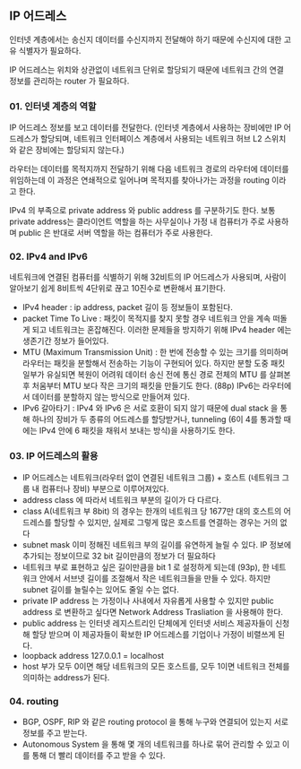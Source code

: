 ##  IP 어드레스

인터넷 계층에서는 송신지 데이터를 수신지까지 전달해야 하기 때문에 수신지에 대한 고유 식별자가 필요하다.

IP 어드레스는 위치와 상관없이 네트워크 단위로 할당되기 때문에 네트워크 간의 연결 정보를 관리하는 router 가 필요하다.

### 01.  인터넷 계층의 역할

IP 어드레스 정보를 보고 데이터를 전달한다.
(인터넷 계층에서 사용하는 장비에만  IP 어드레스가 할당되며, 네트워크 인터페이스 계층에서 사용되는 네트워크 허브  L2 스위치와 같은 장비에는  할당되지 않는다.)

라우터는 데이터를 목적지까지 전달하기 위해 다음 네트워크 경로의 라우터에 데이터를 위임하는데 이 과정은 연쇄적으로 일어나며 목적지를 찾아나가는 과정을  routing 이라고 한다.

IPv4 의 부족으로  private address 와  public address 를 구분하기도 한다. 보통  private address는 클라이언트 역할을 하는 사무실이나 가정 내 컴퓨터가 주로 사용하며  public  은 반대로 서버 역할을 하는 컴퓨터가 주로 사용한다.

### 02. IPv4 and IPv6

 네트워크에 연결된 컴퓨터를 식별하기 위해 32비트의  IP 어드레스가 사용되며, 사람이 알아보기 쉽게 8비트씩 4단위로 끊고 10진수로 변환해서 표기한다.

*  IPv4 header : ip address, packet 길이 등 정보들이 포함된다.
* packet Time To Live :  패킷이 목적지를 찾지 못할 경우 네트워크 안을 계속 떠돌게 되고 네트워크는 혼잡해진다. 이러한 문제들을 방지하기 위해  IPv4 header 에는 생존기간 정보가 들어있다.
* MTU (Maximum Transmission Unit) : 한 번에 전송할 수 있는 크기를 의미하며 라우터는 패킷을 분할해서 전송하는 기능이 구현되어 있다. 하지만 분할 도중 패킷 일부가 유실되면 복원이 어려워 데이터 송신 전에 통신 경로 전체의  MTU 를 살펴본 후 처움부터  MTU 보다 작은 크기의 패킷을 만들기도 한다. (88p) IPv6는 라우터에서 데이터를 분할하지 않는 방식으로 만들어져 있다.
* IPv6 갈아타기 :  IPv4 와  IPv6 은 서로 호환이 되지 않기 때문에  dual stack 을 통해 하나의 장비가 두 종류의 어드레스를 할당받거나,  tunneling (6이 4를 통과할 때에는 IPv4 안에 6 패킷을 채워서 보내는 방식)을 사용하기도 한다.

### 03. IP 어드레스의 활용

* IP 어드레스는 네트워크(라우터 없이 연결된 네트워크 그룹) + 호스트 (네트워크 그룹 내 컴퓨터나 장비) 부분으로 이루어져있다.
* address class 에 따라서 네트워크 부분의 길이가 다 다르다.
* class A(네트워크 부 8bit) 의 경우는 한개의 네트워크 당 1677만 대의 호스트의 어드레스를 할당할 수 있지만, 실제로 그렇게 많은 호스트를 연결하는 경우는 거의 없다
* subnet mask 이미 정해진 네트워크 부의 길이를 유연하게 늘릴 수 있다.  IP 정보에 추가되는 정보이므로 32 bit 길이만큼의 정보가 더 필요하다
* 네트워크 부로 표현하고 싶은 길이만큼을 bit 1 로 설정하게 되는데 (93p), 한 네트워크 안에서 서브넷 길이를 조절해서 작은 네트워크들을 만들 수 있다. 하지만  subnet 길이를 늘릴수는 있어도 줄일 수는 없다.
* private IP address 는 가정이나 사내에서 자유롭게 사용할 수 있지만  public address 로 변환하고 싶다면  Network Address Trasliation 을 사용해야 한다.
* public address 는 인터넷 레지스트리인 단체에게 인터넷 서비스 제공자들이 신청해 할당 받으며 이 제공자들이 확보한 IP 어드레스를 기업이나 가정이 비렬쓰게 된다.
* loopback address 127.0.0.1 = localhost
* host 부가 모두 0이면 해당 네트워크의 모든 호스트를, 모두 1이면 네트워크 전체를 의미하는 address가 된다.

### 04. routing

* BGP, OSPF, RIP 와 같은  routing protocol 을 통해 누구와 연결되어 있는지 서로 정보를 주고 받는다.
*  Autonomous System 을 통해 몇 개의 네트워크를 하나로 묶어 관리할 수 있고 이를 통해 더 빨리 데이터를 주고 받을 수 있다. 
